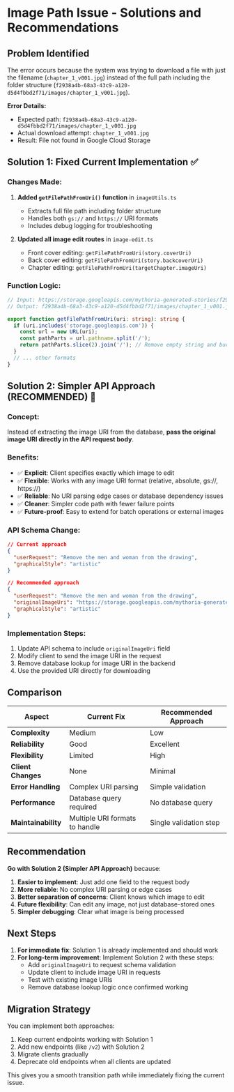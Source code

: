 # Image Path Issue - Solutions and Recommendations

## Problem Identified

The error occurs because the system was trying to download a file with just the filename (`chapter_1_v001.jpg`) instead of the full path including the folder structure (`f2938a4b-68a3-43c9-a120-d5d4fbbd2f71/images/chapter_1_v001.jpg`).

**Error Details:**
- Expected path: `f2938a4b-68a3-43c9-a120-d5d4fbbd2f71/images/chapter_1_v001.jpg`
- Actual download attempt: `chapter_1_v001.jpg`
- Result: File not found in Google Cloud Storage

## Solution 1: Fixed Current Implementation ✅

### Changes Made:
1. **Added `getFilePathFromUri()` function** in `imageUtils.ts`
   - Extracts full file path including folder structure
   - Handles both `gs://` and `https://` URI formats
   - Includes debug logging for troubleshooting

2. **Updated all image edit routes** in `image-edit.ts`
   - Front cover editing: `getFilePathFromUri(story.coverUri)`
   - Back cover editing: `getFilePathFromUri(story.backcoverUri)`
   - Chapter editing: `getFilePathFromUri(targetChapter.imageUri)`

### Function Logic:
```typescript
// Input: https://storage.googleapis.com/mythoria-generated-stories/f2938a4b-68a3-43c9-a120-d5d4fbbd2f71/images/chapter_1_v001.jpg
// Output: f2938a4b-68a3-43c9-a120-d5d4fbbd2f71/images/chapter_1_v001.jpg

export function getFilePathFromUri(uri: string): string {
  if (uri.includes('storage.googleapis.com')) {
    const url = new URL(uri);
    const pathParts = url.pathname.split('/');
    return pathParts.slice(2).join('/'); // Remove empty string and bucket name
  }
  // ... other formats
}
```

## Solution 2: Simpler API Approach (RECOMMENDED) 🚀

### Concept:
Instead of extracting the image URI from the database, **pass the original image URI directly in the API request body**.

### Benefits:
- ✅ **Explicit**: Client specifies exactly which image to edit
- ✅ **Flexible**: Works with any image URI format (relative, absolute, gs://, https://)
- ✅ **Reliable**: No URI parsing edge cases or database dependency issues
- ✅ **Cleaner**: Simpler code path with fewer failure points
- ✅ **Future-proof**: Easy to extend for batch operations or external images

### API Schema Change:
```json
// Current approach
{
  "userRequest": "Remove the men and woman from the drawing",
  "graphicalStyle": "artistic"
}

// Recommended approach
{
  "userRequest": "Remove the men and woman from the drawing", 
  "originalImageUri": "https://storage.googleapis.com/mythoria-generated-stories/f2938a4b-68a3-43c9-a120-d5d4fbbd2f71/images/chapter_1_v001.jpg",
  "graphicalStyle": "artistic"
}
```

### Implementation Steps:
1. Update API schema to include `originalImageUri` field
2. Modify client to send the image URI in the request
3. Remove database lookup for image URI in the backend
4. Use the provided URI directly for downloading

## Comparison

| Aspect | Current Fix | Recommended Approach |
|--------|-------------|---------------------|
| **Complexity** | Medium | Low |
| **Reliability** | Good | Excellent |
| **Flexibility** | Limited | High |
| **Client Changes** | None | Minimal |
| **Error Handling** | Complex URI parsing | Simple validation |
| **Performance** | Database query required | No database query |
| **Maintainability** | Multiple URI formats to handle | Single validation step |

## Recommendation

**Go with Solution 2 (Simpler API Approach)** because:

1. **Easier to implement**: Just add one field to the request body
2. **More reliable**: No complex URI parsing or edge cases
3. **Better separation of concerns**: Client knows which image to edit
4. **Future flexibility**: Can edit any image, not just database-stored ones
5. **Simpler debugging**: Clear what image is being processed

## Next Steps

1. **For immediate fix**: Solution 1 is already implemented and should work
2. **For long-term improvement**: Implement Solution 2 with these steps:
   - Add `originalImageUri` to request schema validation
   - Update client to include image URI in requests
   - Test with existing image URIs
   - Remove database lookup logic once confirmed working

## Migration Strategy

You can implement both approaches:
1. Keep current endpoints working with Solution 1
2. Add new endpoints (like `/v2`) with Solution 2
3. Migrate clients gradually
4. Deprecate old endpoints when all clients are updated

This gives you a smooth transition path while immediately fixing the current issue.
